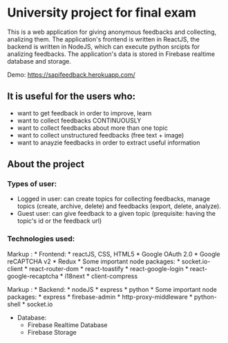# University project for final exam

This is a web application for giving anonymous feedbacks and collecting, analizing them. The application's frontend is written in ReactJS, the backend is written in NodeJS, which can execute python srcipts for analizing feedbacks. The application's data is stored  in Firebase realtime database and storage.

Demo: https://sapifeedback.herokuapp.com/

## It is useful for the users who:

* want to get feedback in order to improve, learn
* want to collect feedbacks CONTINUOUSLY
* want to collect feedbacks about more than one topic
* want to collect unstructured feedbacks (free text + image)
* want to anayzie feedbacks in order to extract useful information 

## About the project

### Types of user: 

* Logged in user: can create topics for collecting feedbacks, manage topics (create, archive, delete) and feedbacks (export, delete, analyze).
* Guest user: can give feedback to a given topic (prequisite: having the topic's id or the feedback url)

### Technologies used:

Markup : * Frontend:
         * reactJS, CSS, HTML5
         * Google OAuth 2.0
         * Google reCAPTCHA v2
         * Redux
         * Some important node packages:
             * socket.io-client
             * react-router-dom
             * react-toastify
             * react-google-login
             * react-google-recaptcha
             * i18next
             * client-compress
  
Markup : * Backend:
         * nodeJS
         * express
         * python
         * Some important node packages:
             * express
             * firebase-admin
             * http-proxy-middleware
             * python-shell
             * socket.io

* Database: 
  * Firebase Realtime Database
  * Firebase Storage 
